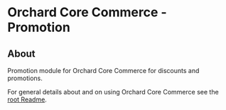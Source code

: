 # Orchard Core Commerce - Promotion

## About

Promotion module for Orchard Core Commerce for discounts and promotions.

For general details about and on using Orchard Core Commerce see the [root Readme](../../../Readme.md).
